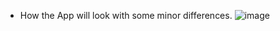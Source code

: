 - How the App will look with some minor differences.
![image](https://github.com/user-attachments/assets/b2e6fd40-b0b4-4f08-a03d-38ccacf97f4d)
